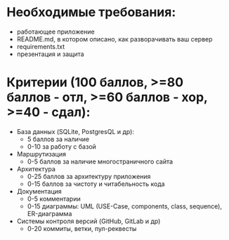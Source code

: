 # Необходимые требования:
* работающее приложение
* README.md, в котором описано, как разворачивать ваш сервер
* requirements.txt
* презентация и защита

# Критерии (100 баллов, >=80 баллов - отл, >=60 баллов - хор, >=40 - сдал):
* База данных (SQLite, PostgresQL и др):
  * 5 баллов за наличие
  * 0-10 за работу с базой
* Маршрутизация
  * 0-5 баллов за наличие многостраничного сайта
* Архитектура
  * 0-25 баллов за архитектуру приложения
  * 0-15 баллов за чистоту и читабельность кода
* Документация
  * 0-5 комментарии
  * 0-15 диаграммы: UML (USE-Case, components, class, sequence), ER-диаграмма
* Системы контроля версий (GitHub, GitLab и др)
  * 0-20 коммиты, ветки, пул-реквесты
